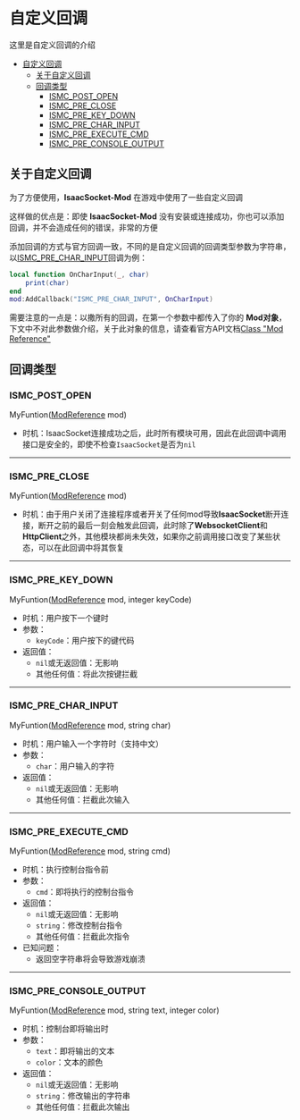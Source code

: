 # 自定义回调

这里是自定义回调的介绍

- [自定义回调](#自定义回调)
  - [关于自定义回调](#关于自定义回调)
  - [回调类型](#回调类型)
    - [ISMC\_POST\_OPEN](#ismc_post_open)
    - [ISMC\_PRE\_CLOSE](#ismc_pre_close)
    - [ISMC\_PRE\_KEY\_DOWN](#ismc_pre_key_down)
    - [ISMC\_PRE\_CHAR\_INPUT](#ismc_pre_char_input)
    - [ISMC\_PRE\_EXECUTE\_CMD](#ismc_pre_execute_cmd)
    - [ISMC\_PRE\_CONSOLE\_OUTPUT](#ismc_pre_console_output)

## 关于自定义回调

为了方便使用，**IsaacSocket-Mod** 在游戏中使用了一些自定义回调

这样做的优点是：即使 **IsaacSocket-Mod** 没有安装或连接成功，你也可以添加回调，并不会造成任何的错误，非常的方便

添加回调的方式与官方回调一致，不同的是自定义回调的回调类型参数为字符串，以[ISMC_PRE_CHAR_INPUT](#ismc_pre_char_input)回调为例：

```lua
local function OnCharInput(_, char)
    print(char)
end
mod:AddCallback("ISMC_PRE_CHAR_INPUT", OnCharInput)
```

需要注意的一点是：以撒所有的回调，在第一个参数中都传入了你的 **Mod对象**，下文中不对此参数做介绍，关于此对象的信息，请查看官方API文档[Class "Mod Reference"](https://moddingofisaac.com/docs/rep/ModReference.html)

## 回调类型

### ISMC_POST_OPEN

MyFuntion([ModReference](https://moddingofisaac.com/docs/rep/ModReference.html) mod)

- 时机：IsaacSocket连接成功之后，此时所有模块可用，因此在此回调中调用接口是安全的，即使不检查`IsaacSocket`是否为`nil`

---

### ISMC_PRE_CLOSE

MyFuntion([ModReference](https://moddingofisaac.com/docs/rep/ModReference.html) mod)

- 时机：由于用户关闭了连接程序或者开关了任何mod导致**IsaacSocket**断开连接，断开之前的最后一刻会触发此回调，此时除了**WebsocketClient**和**HttpClient**之外，其他模块都尚未失效，如果你之前调用接口改变了某些状态，可以在此回调中将其恢复

---

### ISMC_PRE_KEY_DOWN

MyFuntion([ModReference](https://moddingofisaac.com/docs/rep/ModReference.html) mod, integer keyCode)

- 时机：用户按下一个键时
- 参数：
  - `keyCode`：用户按下的键代码
- 返回值：
  - `nil`或无返回值：无影响
  - 其他任何值：将此次按键拦截

---

### ISMC_PRE_CHAR_INPUT

MyFuntion([ModReference](https://moddingofisaac.com/docs/rep/ModReference.html) mod, string char)

- 时机：用户输入一个字符时（支持中文）
- 参数：
  - `char`：用户输入的字符
- 返回值：
  - `nil`或无返回值：无影响
  - 其他任何值：拦截此次输入

---

### ISMC_PRE_EXECUTE_CMD

MyFuntion([ModReference](https://moddingofisaac.com/docs/rep/ModReference.html) mod, string cmd)

- 时机：执行控制台指令前
- 参数：
  - `cmd`：即将执行的控制台指令
- 返回值：
  - `nil`或无返回值：无影响
  - `string`：修改控制台指令
  - 其他任何值：拦截此次指令
- 已知问题：
  - 返回空字符串将会导致游戏崩溃

---

### ISMC_PRE_CONSOLE_OUTPUT

MyFuntion([ModReference](https://moddingofisaac.com/docs/rep/ModReference.html) mod, string text, integer color)

- 时机：控制台即将输出时
- 参数：
  - `text`：即将输出的文本
  - `color`：文本的颜色
- 返回值：
  - `nil`或无返回值：无影响
  - `string`：修改输出的字符串
  - 其他任何值：拦截此次输出

